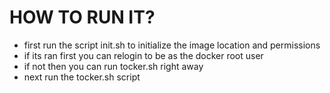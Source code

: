 # HOW TO RUN IT?
- first run the script init.sh to initialize the image location and permissions
- if its ran first you can relogin to be as the docker root user
- if not then you can run tocker.sh right away
- next run the tocker.sh script
